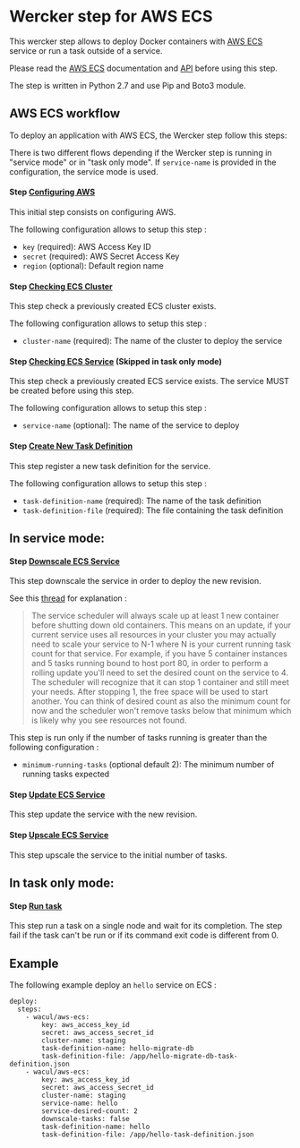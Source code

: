 Wercker step for AWS ECS
=======================

This wercker step allows to deploy Docker containers with [AWS ECS](http://docs.aws.amazon.com/AmazonECS/latest/developerguide/ECS_GetStarted.html) service or run a task outside of a service.

Please read the [AWS ECS](http://docs.aws.amazon.com/AmazonECS/latest/developerguide/Welcome.html) documentation and [API](http://docs.aws.amazon.com/AmazonECS/latest/APIReference/Welcome.html) before using this step.

The step is written in Python 2.7 and use Pip and Boto3 module.


## AWS ECS workflow

To deploy an application with AWS ECS, the Wercker step follow this steps:

There is two different flows depending if the Wercker step is running in "service mode" or in "task only mode".
If `service-name` is provided in the configuration, the service mode is used.

#### Step [Configuring AWS](http://docs.aws.amazon.com/cli/latest/reference/configure/index.html)

This initial step consists on configuring AWS.

The following configuration allows to setup this step :

* `key` (required): AWS Access Key ID
* `secret` (required): AWS Secret Access Key
* `region` (optional): Default region name

#### Step [Checking ECS Cluster](http://docs.aws.amazon.com/AmazonECS/latest/APIReference/API_DescribeClusters.html)

This step check a previously created ECS cluster exists.

The following configuration allows to setup this step :

* `cluster-name` (required): The name of the cluster to deploy the service

#### Step [Checking ECS Service](http://docs.aws.amazon.com/AmazonECS/latest/APIReference/API_DescribeServices.html) (Skipped in task only mode)

This step check a previously created ECS service exists. The service MUST be created before using this step.

The following configuration allows to setup this step :

* `service-name` (optional): The name of the service to deploy

#### Step [Create New Task Definition ](http://docs.aws.amazon.com/AmazonECS/latest/APIReference/API_RegisterTaskDefinition.html)

This step register a new task definition for the service.

The following configuration allows to setup this step :

* `task-definition-name` (required): The name of the task definition
* `task-definition-file` (required): The file containing the task definition


## In service mode:

#### Step [Downscale ECS Service](http://docs.aws.amazon.com/AmazonECS/latest/APIReference/API_UpdateService.html)

This step downscale the service in order to deploy the new revision.

See this [thread](https://forums.aws.amazon.com/thread.jspa?threadID=179271) for explanation :
 
 
> The service scheduler will always scale up at least 1 new container before shutting down old containers. 
This means on an update, if your current service uses all resources in your cluster you may actually need to scale your service to N-1 where N is your current running task count for that service.
For example, if you have 5 container instances and 5 tasks running bound to host port 80, in order to perform a rolling update you'll need to set the desired count on the service to 4. 
The scheduler will recognize that it can stop 1 container and still meet your needs. After stopping 1, the free space will be used to start another. 
You can think of desired count as also the minimum count for now and the scheduler won't remove tasks below that minimum which is likely why you see resources not found.

This step is run only if the number of tasks running is greater than the following configuration :
  
  * `minimum-running-tasks` (optional default 2): The minimum number of running tasks expected


#### Step [Update ECS Service](http://docs.aws.amazon.com/AmazonECS/latest/APIReference/API_UpdateService.html)

This step update the service with the new revision.

#### Step [Upscale ECS Service](http://docs.aws.amazon.com/AmazonECS/latest/APIReference/API_UpdateService.html)

This step upscale the service to the initial number of tasks.

## In task only mode:

#### Step [Run task](http://docs.aws.amazon.com/AmazonECS/latest/APIReference/API_RunTask.html)

This step run a task on a single node and wait for its completion. The step fail if the task can't be run or if its command exit code is different from 0.
 
## Example

The following example deploy an `hello` service on ECS :

```
deploy:
  steps:
    - wacul/aws-ecs:
        key: aws_access_key_id
        secret: aws_access_secret_id
        cluster-name: staging
        task-definition-name: hello-migrate-db
        task-definition-file: /app/hello-migrate-db-task-definition.json
    - wacul/aws-ecs:
        key: aws_access_key_id
        secret: aws_access_secret_id
        cluster-name: staging
        service-name: hello
        service-desired-count: 2
        downscale-tasks: false
        task-definition-name: hello
        task-definition-file: /app/hello-task-definition.json
```
